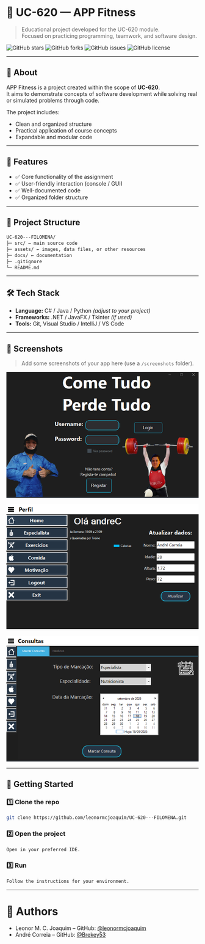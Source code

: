# 🌸 UC-620 — APP Fitness

> Educational project developed for the UC-620 module.  
> Focused on practicing programming, teamwork, and software design.

![GitHub stars](https://img.shields.io/github/stars/leonormcjoaquim/UC-620---FILOMENA?style=flat-square)
![GitHub forks](https://img.shields.io/github/forks/leonormcjoaquim/UC-620---FILOMENA?style=flat-square)
![GitHub issues](https://img.shields.io/github/issues/leonormcjoaquim/UC-620---FILOMENA?style=flat-square)
![GitHub license](https://img.shields.io/github/license/leonormcjoaquim/UC-620---FILOMENA?style=flat-square)

---

## 📖 About

APP Fitness is a project created within the scope of **UC-620**.  
It aims to demonstrate concepts of software development while solving real or simulated problems through code.

The project includes:

- Clean and organized structure  
- Practical application of course concepts  
- Expandable and modular code  

---

## 🚀 Features

- ✅ Core functionality of the assignment  
- ✅ User-friendly interaction (console / GUI)  
- ✅ Well-documented code  
- ✅ Organized folder structure  

---

## 📂 Project Structure
```
UC-620---FILOMENA/
├─ src/ ← main source code
├─ assets/ ← images, data files, or other resources
├─ docs/ ← documentation
├─ .gitignore
└─ README.md
```

---

## 🛠️ Tech Stack

- **Language:** C# / Java / Python *(adjust to your project)*  
- **Frameworks:** .NET / JavaFX / Tkinter *(if used)*  
- **Tools:** Git, Visual Studio / IntelliJ / VS Code  

---

## 📸 Screenshots

> Add some screenshots of your app here (use a `/screenshots` folder).

![Login](./screenshots/Login.png)

![Home+Menu](./screenshots/Home+Menu.png)

![Appointments](./screenshots/Appointments.png)

---

## 🏁 Getting Started

### 1️⃣ Clone the repo
```bash
git clone https://github.com/leonormcjoaquim/UC-620---FILOMENA.git
```
### 2️⃣ Open the project
```bash
Open in your preferred IDE.
```
### 3️⃣ Run
```bash
Follow the instructions for your environment.
```

---

# 👤 Authors
- Leonor M. C. Joaquim – GitHub: [@leonormcjoaquim](https://github.com/leonormcjoaquim)  
- André Correia – GitHub: [@Brekey53](https://github.com/Brekey53)